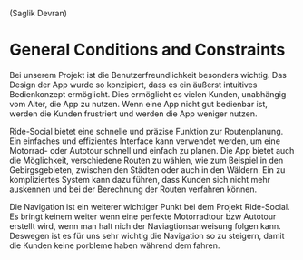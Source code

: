 (Saglik Devran)  
# General Conditions and Constraints
Bei unserem Projekt ist die Benutzerfreundlichkeit besonders wichtig. Das Design der App wurde so konzipiert, dass es ein äußerst intuitives Bedienkonzept ermöglicht. Dies ermöglicht es vielen Kunden, unabhängig vom Alter, die App zu nutzen. Wenn eine App nicht gut bedienbar ist, werden die Kunden frustriert und werden die App weniger nutzen.

Ride-Social bietet eine schnelle und präzise Funktion zur Routenplanung. Ein einfaches und effizientes Interface kann verwendet werden, um eine Motorrad- oder Autotour schnell und einfach zu planen. Die App bietet auch die Möglichkeit, verschiedene Routen zu wählen, wie zum Beispiel in den Gebirgsgebieten, zwischen den Städten oder auch in den Wäldern. Ein zu kompliziertes System kann dazu führen, dass Kunden sich nicht mehr auskennen und bei der Berechnung der Routen verfahren können. 

Die Navigation ist ein weiterer wichtiger Punkt bei dem Projekt Ride-Social. Es bringt keinem weiter wenn eine perfekte Motorradtour bzw Autotour erstellt wird, wenn man halt nich der Naviagtionsanweisung folgen kann. Deswegen ist es für uns sehr wichtig die Navigation so zu steigern, damit die Kunden keine porbleme haben während dem fahren.




